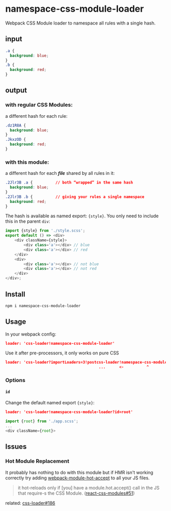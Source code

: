 # namespace-css-module-loader

Webpack CSS Module loader to namespace all rules with a single hash.

## input
```css
.a {
  background: blue;
}
.b {
  background: red;
}
```
## output
### with regular CSS Modules:
a different hash for each rule:
```css
.dz1R8A {
  background: blue;
}
.JkxzOD {
  background: red;
}
```
### with **this** module:
a different hash for each ***file*** shared by all rules in it:
```css
.2Jlr3B .a {          // both “wrapped” in the same hash
  background: blue;
}
.2Jlr3B .b {          // giving your rules a single namespace
  background: red;
}
```
The hash is available as named export: `{style}`. You only need to include this in the parent `div`:
```js
import {style} from './style.scss';
export default () => <div>
    <div className={style}>
        <div class='a'></div> // blue
        <div class='a'></div> // red
    </div>
    <div>
        <div class='a'></div> // not blue
        <div class='a'></div> // not red
    </div>
</div>;
```

## Install
```sh
npm i namespace-css-module-loader
```
## Usage
In your webpack config:
```json
loader: 'css-loader!namespace-css-module-loader'
```
Use it after pre-processors, it only works on pure CSS
```json
loader: 'css-loader?importLoaders=3!postcss-loader!namespace-css-module-loader!sass-loader'
                                         ...      <-          ^               <-  pre
```

### Options

#### `id`

Change the default named export `{style}`:
```json
loader: 'css-loader!namespace-css-module-loader?id=root'
```
```js
import {root} from './app.scss';
...
<div className={root}>
```

## Issues

### Hot Module Replacement

It probably has nothing to do with this module but if HMR isn't working correctly try adding [webpack-module-hot-accept] to all your JS files.

> it hot-reloads only if [you] have a module.hot.accept() call in the JS that require-s the CSS Module. ([react-css-modules#51](https://github.com/gajus/react-css-modules/issues/51))

related: [css-loader#186](https://github.com/webpack/css-loader/issues/186)

[webpack-module-hot-accept]: https://github.com/loggur/webpack-module-hot-accept
